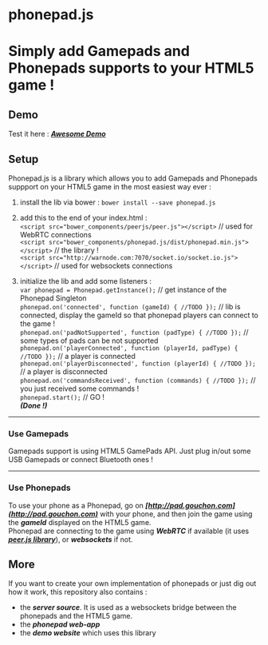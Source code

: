 phonepad.js
================

# Simply add Gamepads and Phonepads supports to your HTML5 game !

## Demo

Test it here : ***[Awesome Demo](http://phonepad.gouchon.com)***

## Setup

Phonepad.js is a library which allows you to add Gamepads and Phonepads suppport on your HTML5 game in the most easiest way ever :


1. install the lib via bower : `bower install --save phonepad.js`
2. add this to the end of your index.html :  
`<script src="bower_components/peerjs/peer.js"></script>` // used for WebRTC connections  
`<script src="bower_components/phonepad.js/dist/phonepad.min.js"></script>` // the library !  
`<script src="http://warnode.com:7070/socket.io/socket.io.js"></script>` // used for websockets connections  

3. initialize the lib and add some listeners :  
`var phonepad = Phonepad.getInstance();` // get instance of the Phonepad Singleton  
`phonepad.on('connected', function (gameId) { //TODO });` // lib is connected, display the gameId so that phonepad players can connect to the game !  
`phonepad.on('padNotSupported', function (padType) { //TODO });` // some types of pads can be not supported
`phonepad.on('playerConnected', function (playerId, padType) { //TODO });` // a player is connected  
`phonepad.on('playerDisconnected', function (playerId) { //TODO });` // a player is disconnected  
`phonepad.on('commandsReceived', function (commands) { //TODO });` // you just received some commands !  
`phonepad.start();`  // GO !  
***(Done !)***

***

### Use Gamepads
Gamepads support is using HTML5 GamePads API. Just plug in/out some USB Gamepads or connect Bluetooth ones !

***

### Use Phonepads
To use your phone as a Phonepad, go on ***[http://pad.gouchon.com](http://pad.gouchon.com)*** with your phone, and then join the game using the ***gameId*** displayed on the HTML5 game.  
Phonepad are connecting to the game using ***WebRTC*** if available (it uses ***[peer.js library](http://peerjs.com)***), or ***websockets*** if not.

## More

If you want to create your own implementation of phonepads or just dig out how it work, this repository also contains :

* the ***server source***. It is used as a websockets bridge between the phonepads and the HTML5 game.
* the ***phonepad web-app***
* the ***demo website*** which uses this library



